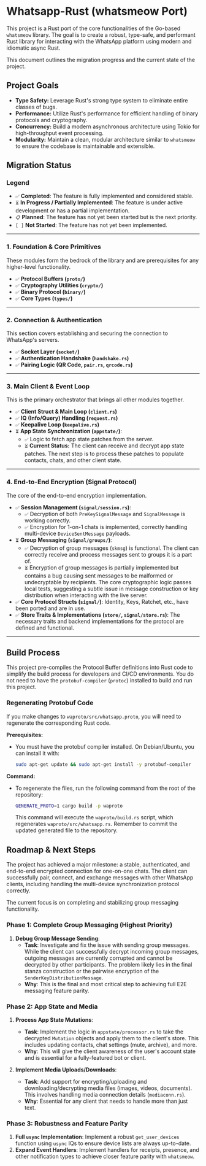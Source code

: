 # Whatsapp-Rust (whatsmeow Port)

This project is a Rust port of the core functionalities of the Go-based `whatsmeow` library. The goal is to create a robust, type-safe, and performant Rust library for interacting with the WhatsApp platform using modern and idiomatic async Rust.

This document outlines the migration progress and the current state of the project.

## Project Goals

- **Type Safety:** Leverage Rust's strong type system to eliminate entire classes of bugs.
- **Performance:** Utilize Rust's performance for efficient handling of binary protocols and cryptography.
- **Concurrency:** Build a modern asynchronous architecture using Tokio for high-throughput event processing.
- **Modularity:** Maintain a clean, modular architecture similar to `whatsmeow` to ensure the codebase is maintainable and extensible.

## Migration Status

### Legend

- `✅` **Completed**: The feature is fully implemented and considered stable.
- `⏳` **In Progress / Partially Implemented**: The feature is under active development or has a partial implementation.
- `📋` **Planned**: The feature has not yet been started but is the next priority.
- `[ ]` **Not Started**: The feature has not yet been implemented.

---

### 1. Foundation & Core Primitives

These modules form the bedrock of the library and are prerequisites for any higher-level functionality.

- `✅` **Protocol Buffers (`proto/`)**
- `✅` **Cryptography Utilities (`crypto/`)**
- `✅` **Binary Protocol (`binary/`)**
- `✅` **Core Types (`types/`)**

---

### 2. Connection & Authentication

This section covers establishing and securing the connection to WhatsApp's servers.

- `✅` **Socket Layer (`socket/`)**
- `✅` **Authentication Handshake (`handshake.rs`)**
- `✅` **Pairing Logic (QR Code, `pair.rs`, `qrcode.rs`)**

---

### 3. Main Client & Event Loop

This is the primary orchestrator that brings all other modules together.

- `✅` **Client Struct & Main Loop (`client.rs`)**
- `✅` **IQ (Info/Query) Handling (`request.rs`)**
- `✅` **Keepalive Loop (`keepalive.rs`)**
- `⏳` **App State Synchronization (`appstate/`)**:
  - `✅` Logic to fetch app state patches from the server.
  - `⏳` **Current Status:** The client can receive and decrypt app state patches. The next step is to process these patches to populate contacts, chats, and other client state.

---

### 4. End-to-End Encryption (Signal Protocol)

The core of the end-to-end encryption implementation.

- `✅` **Session Management (`signal/session.rs`)**:
  - `✅` Decryption of both `PreKeySignalMessage` and `SignalMessage` is working correctly.
  - `✅` Encryption for 1-on-1 chats is implemented, correctly handling multi-device `DeviceSentMessage` payloads.
- `⏳` **Group Messaging (`signal/groups/`)**:
  - `✅` Decryption of group messages (`skmsg`) is functional. The client can correctly receive and process messages sent to groups it is a part of.
  - `⏳` Encryption of group messages is partially implemented but contains a bug causing sent messages to be malformed or undecryptable by recipients. The core cryptographic logic passes local tests, suggesting a subtle issue in message construction or key distribution when interacting with the live server.
- `✅` **Core Protocol Structs (`signal/`)**: Identity, Keys, Ratchet, etc., have been ported and are in use.
- `✅` **Store Traits & Implementations (`store/`, `signal/store.rs`)**: The necessary traits and backend implementations for the protocol are defined and functional.

---

## Build Process

This project pre-compiles the Protocol Buffer definitions into Rust code to simplify the build process for developers and CI/CD environments. You do not need to have the `protobuf-compiler` (`protoc`) installed to build and run this project.

### Regenerating Protobuf Code

If you make changes to `waproto/src/whatsapp.proto`, you will need to regenerate the corresponding Rust code.

**Prerequisites:**

- You must have the protobuf compiler installed. On Debian/Ubuntu, you can install it with:
  ```sh
  sudo apt-get update && sudo apt-get install -y protobuf-compiler
  ```

**Command:**

- To regenerate the files, run the following command from the root of the repository:
  ```sh
  GENERATE_PROTO=1 cargo build -p waproto
  ```
  This command will execute the `waproto/build.rs` script, which regenerates `waproto/src/whatsapp.rs`. Remember to commit the updated generated file to the repository.

## Roadmap & Next Steps

The project has achieved a major milestone: a stable, authenticated, and end-to-end encrypted connection for one-on-one chats. The client can successfully pair, connect, and exchange messages with other WhatsApp clients, including handling the multi-device synchronization protocol correctly.

The current focus is on completing and stabilizing group messaging functionality.

### Phase 1: Complete Group Messaging (Highest Priority)

1.  **Debug Group Message Sending**:
    - **Task**: Investigate and fix the issue with sending group messages. While the client can successfully decrypt incoming group messages, outgoing messages are currently corrupted and cannot be decrypted by other participants. The problem likely lies in the final stanza construction or the pairwise encryption of the `SenderKeyDistributionMessage`.
    - **Why**: This is the final and most critical step to achieving full E2E messaging feature parity.

### Phase 2: App State and Media

1.  **Process App State Mutations**:

    - **Task**: Implement the logic in `appstate/processor.rs` to take the decrypted `Mutation` objects and apply them to the client's store. This includes updating contacts, chat settings (mute, archive), and more.
    - **Why**: This will give the client awareness of the user's account state and is essential for a fully-featured bot or client.

2.  **Implement Media Uploads/Downloads**:
    - **Task**: Add support for encrypting/uploading and downloading/decrypting media files (images, videos, documents). This involves handling media connection details (`mediaconn.rs`).
    - **Why**: Essential for any client that needs to handle more than just text.

### Phase 3: Robustness and Feature Parity

1.  **Full `usync` Implementation**: Implement a robust `get_user_devices` function using `usync` IQs to ensure device lists are always up-to-date.
2.  **Expand Event Handlers**: Implement handlers for receipts, presence, and other notification types to achieve closer feature parity with `whatsmeow`.
